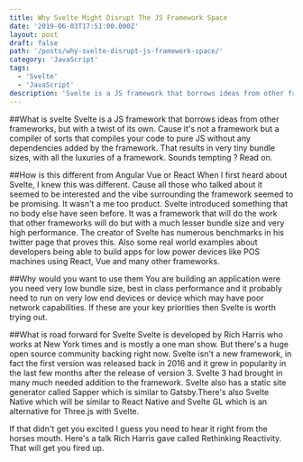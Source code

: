 ```yaml
---
title: Why Svelte Might Disrupt The JS Framework Space
date: '2019-06-03T17:51:00.000Z'
layout: post
draft: false
path: '/posts/why-svelte-disrupt-js-framework-space/'
category: 'JavaScript'
tags:
  - 'Svelte'
  - 'JavaScript'
description: 'Svelte is a JS framework that borrows ideas from other frameworks, but with a twist of its own.'
---
```


##What is svelte
  Svelte is a JS framework that borrows ideas from other frameworks, but with a twist of its own. Cause it's not a framework but a compiler of sorts that compiles your code to pure JS without any dependencies added by the framework. That results in very tiny bundle sizes, with all the luxuries of a framework. Sounds tempting ? Read on.

##How is this different from Angular Vue or React
  When I first heard about Svelte, I knew this was different. Cause all those who talked about it seemed to be interested and the vibe surrounding the framework seemed to be promising. It wasn't a me too product. Svelte introduced something that no body else have seen before. It was a framework that will do the work that other frameworks will do but with a much lesser bundle size and very high performance. The creator of Svelte has numerous benchmarks in his twitter page that proves this. Also some real world examples about developers being able to build apps for low power devices like POS machines using React, Vue and many other frameworks.

##Why would you want to use them
  You are building an application were you need very low bundle size, best in class performance and it probably need to run on very low end devices or device which may have poor network capabilities. If these are your key priorities then Svelte is worth trying out.

##What is road forward for Svelte
  Svelte is developed by Rich Harris who works at New York times and is mostly a one man show. But there's a huge open source community backing right now. Svelte isn't a new framework, in fact the first version was released back in 2016 and it grew in popularity in the last few months after the release of version 3. Svelte 3 had brought in many much needed addition to the framework. Svelte also has a static site generator called Sapper which is similar to Gatsby.There's also Svelte Native which will be similar to React Native and Svelte GL which is an alternative for Three.js with Svelte.

If that didn't get you excited I guess you need to hear it right from the horses mouth. Here's a talk Rich Harris gave called Rethinking Reactivity. That will get you fired up.